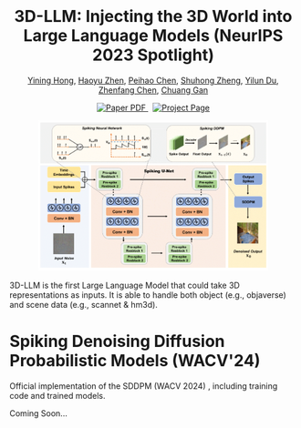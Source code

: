 <br />
<p align="center">
  <h1 align="center">3D-LLM: Injecting the 3D World into Large Language Models (NeurIPS 2023 Spotlight) </h1>
  <p align="center">
    <a href="https://evelinehong.github.io">Yining Hong</a>,
    <a href="https://haoyuzhen.com">Haoyu Zhen</a>,
    <a href="https://peihaochen.github.io">Peihao Chen</a>,
    <a href="https://zsh2000.github.io">Shuhong Zheng</a>,
    <a href="https://yilundu.github.io">Yilun Du</a>,
    <a href="https://zfchenunique.github.io">Zhenfang Chen</a>,
    <a href="https://people.csail.mit.edu/ganchuang">Chuang Gan</a>
  </p>
  <p align="center">
    <a href='https://arxiv.org/abs/2307.12981'>
      <img src='https://img.shields.io/badge/Paper-PDF-red?style=flat&logo=arXiv&logoColor=red' alt='Paper PDF'>
    </a>
    <a href='https://vis-www.cs.umass.edu/3dllm/' style='padding-left: 0.5rem;'>
      <img src='https://img.shields.io/badge/Project-Page-blue?style=flat&logo=Google%20chrome&logoColor=blue' alt='Project Page'>
    </a>
  </p>
  <p align="center">
    <img src="figs/illustration_main.png" alt="Logo" width="80%">
  </p>
</p>

3D-LLM is the first Large Language Model that could take 3D representations as inputs. It is able to handle both object (e.g., objaverse) and scene data (e.g., scannet & hm3d). 


# Spiking Denoising Diffusion Probabilistic Models (WACV'24)
Official implementation of the SDDPM (WACV 2024) , including training code and trained models.

Coming Soon...

